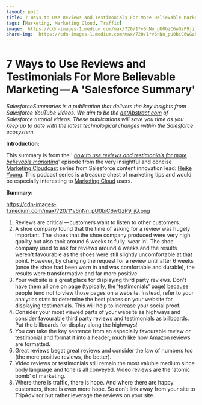 ```yaml
---
layout: post
title: 7 Ways to Use Reviews and Testimonials For More Believable Marketing
tags: [Marketing, Marketing Cloud, Traffic]
image:  https://cdn-images-1.medium.com/max/720/1*v6nNn_pU0biC6wGzP9jijQ.png
share-img:  https://cdn-images-1.medium.com/max/720/1*v6nNn_pU0biC6wGzP9jijQ.png
---
```


# 7 Ways to Use Reviews and Testimonials For More Believable Marketing — A &#39;Salesforce Summary&#39;

*SalesforceSummaries is a publication that delivers the **key** insights from
Salesforce YouTube videos. We aim to be the
[getAbstract.com](https://www.getabstract.com/en/) of Salesforce tutorial
videos. These publications will save you time as you keep up to date with the
latest technological changes within the Salesforce ecosystem.*

**Introduction:**

This summary is from the &#39; [_how to use reviews and testimonials for more believable marketing_](https://www.salesforce.com/blog/2017/07/use-reviews-and-testimonials-for-marketing.html)&#39; episode from the very insightful and concise  [Marketing Cloudcast](https://www.salesforce.com/products/marketing-cloud/resources/podcasts/) series from Salesforce content innovation lead:  [Heike Young](https://www.linkedin.com/in/heikeyoung/). This podcast series is a treasure chest of marketing tips and would be especially interesting to  [Marketing Cloud](https://www.salesforce.com/uk/products/marketing-cloud/overview/) users.

**Summary:**


https://cdn-images-1.medium.com/max/720/1*v6nNn_pU0biC6wGzP9jijQ.png

1. Reviews are critical — customers want to listen to other customers.
2. A shoe company found that the time of asking for a review was hugely important. The shoes that the shoe company produced were very high quality but also took around 6 weeks to fully &#39;wear in&#39;. The shoe company used to ask for reviews around 4 weeks and the results weren&#39;t favourable as the shoes were still slightly uncomfortable at that point. However, by changing the request for a review until after 6 weeks (once the shoe had been worn in and was comfortable and durable), the results were transformative and far more positive.
3. Your website is a great place for displaying third party reviews. Don&#39;t have them all one on page (typically, the &#39;testimonials&#39; page) because people tend not to view those pages on a website. Instead, refer to your analytics stats to determine the best places on your website for displaying testimonials. This will help to increase your social proof.
4. Consider your most viewed parts of your website as highways and consider favourable third party reviews and testimonials as billboards. Put the billboards for display along the highways!
5. You can take the key sentence from an especially favourable review or testimonial and format it into a header; much like how Amazon reviews are formatted.
6. Great reviews begat great reviews and consider the law of numbers too (the more positive reviews, the better).
7. Video reviews or testimonials still remain the most valuble medium since body language and tone is all conveyed. Video reviews are the &#39;atomic bomb&#39; of marketing.
8. Where there is traffic, there is hope. And where there are happy customers, there is even more hope. So don&#39;t link away from your site to TripAdvisor but rather leverage the reviews on your site.
